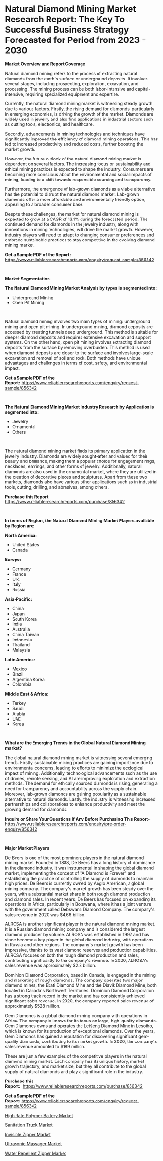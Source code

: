 <p><h1>Natural Diamond Mining Market Research Report: The Key To Successful Business Strategy Forecasted for Period from 2023 - 2030</h1></p><p><strong>Market Overview and Report Coverage</strong></p>
<p><p>Natural diamond mining refers to the process of extracting natural diamonds from the earth's surface or underground deposits. It involves several stages, including prospecting, exploration, excavation, and processing. The mining process can be both labor-intensive and capital-intensive, requiring specialized equipment and expertise.</p><p>Currently, the natural diamond mining market is witnessing steady growth due to various factors. Firstly, the rising demand for diamonds, particularly in emerging economies, is driving the growth of the market. Diamonds are widely used in jewelry and also find applications in industrial sectors such as cutting tools, electronics, and healthcare.</p><p>Secondly, advancements in mining technologies and techniques have significantly improved the efficiency of diamond mining operations. This has led to increased productivity and reduced costs, further boosting the market growth.</p><p>However, the future outlook of the natural diamond mining market is dependent on several factors. The increasing focus on sustainability and ethical mining practices is expected to shape the industry. Consumers are becoming more conscious about the environmental and social impacts of mining, leading to a shift towards responsible sourcing and transparency.</p><p>Furthermore, the emergence of lab-grown diamonds as a viable alternative has the potential to disrupt the natural diamond market. Lab-grown diamonds offer a more affordable and environmentally friendly option, appealing to a broader consumer base.</p><p>Despite these challenges, the market for natural diamond mining is expected to grow at a CAGR of 13.1% during the forecasted period. The continued demand for diamonds in the jewelry industry, along with innovations in mining technologies, will drive the market growth. However, industry players will need to adapt to changing consumer preferences and embrace sustainable practices to stay competitive in the evolving diamond mining market.</p></p>
<p><strong>Get a Sample PDF of the Report:</strong> <a href="https://www.reliableresearchreports.com/enquiry/request-sample/856342">https://www.reliableresearchreports.com/enquiry/request-sample/856342</a></p>
<p>&nbsp;</p>
<p><strong>Market Segmentation</strong></p>
<p><strong>The Natural Diamond Mining Market Analysis by types is segmented into:</strong></p>
<p><ul><li>Underground Mining</li><li>Open Pit Mining</li></ul></p>
<p>&nbsp;</p>
<p><p>Natural diamond mining involves two main types of mining: underground mining and open pit mining. In underground mining, diamond deposits are accessed by creating tunnels deep underground. This method is suitable for deeper diamond deposits and requires extensive excavation and support systems. On the other hand, open pit mining involves extracting diamond deposits from the surface by removing overburden. This method is used when diamond deposits are closer to the surface and involves large-scale excavation and removal of soil and rock. Both methods have unique advantages and challenges in terms of cost, safety, and environmental impact.</p></p>
<p><strong>Get a Sample PDF of the Report:</strong>&nbsp;<a href="https://www.reliableresearchreports.com/enquiry/request-sample/856342">https://www.reliableresearchreports.com/enquiry/request-sample/856342</a></p>
<p>&nbsp;</p>
<p><strong>The Natural Diamond Mining Market Industry Research by Application is segmented into:</strong></p>
<p><ul><li>Jewelry</li><li>Ornamental</li><li>Others</li></ul></p>
<p>&nbsp;</p>
<p><p>The natural diamond mining market finds its primary application in the jewelry industry. Diamonds are widely sought-after and valued for their beauty and brilliance, making them a popular choice for engagement rings, necklaces, earrings, and other forms of jewelry. Additionally, natural diamonds are also used in the ornamental market, where they are utilized in the creation of decorative pieces and sculptures. Apart from these two markets, diamonds also have various other applications such as in industrial tools, cutting, drilling, and abrasives, among others.</p></p>
<p><strong>Purchase this Report:</strong>&nbsp; <a href="https://www.reliableresearchreports.com/purchase/856342">https://www.reliableresearchreports.com/purchase/856342</a></p>
<p>&nbsp;</p>
<p><strong>In terms of Region, the Natural Diamond Mining Market Players available by Region are:</strong></p>
<p>
    <p> <strong> North America: </strong>
        <ul>
            <li>United States</li>
            <li>Canada</li>
        </ul>
        </p> 
    <p> <strong> Europe: </strong>
        <ul>
            <li>Germany</li>
            <li>France</li>
            <li>U.K.</li>
            <li>Italy</li>
            <li>Russia</li>
        </ul>
        </p> 
    <p> <strong> Asia-Pacific: </strong>
        <ul>
            <li>China</li>
            <li>Japan</li>
            <li>South Korea</li>
            <li>India</li>
            <li>Australia</li>
            <li>China Taiwan</li>
            <li>Indonesia</li>
            <li>Thailand</li>
            <li>Malaysia</li>
        </ul>
        </p> 
    <p> <strong> Latin America: </strong>
        <ul>
            <li>Mexico</li>
            <li>Brazil</li>
            <li>Argentina Korea</li>
            <li>Colombia</li>
        </ul>
        </p> 
    <p> <strong> Middle East & Africa: </strong>
        <ul>
            <li>Turkey</li>
            <li>Saudi</li>
            <li>Arabia</li>
            <li>UAE</li>
            <li>Korea</li>
        </ul>
    </p>
    </p>
<p>&nbsp;</p>
<p><strong>What are the Emerging Trends in the Global Natural Diamond Mining market?</strong></p>
<p><p>The global natural diamond mining market is witnessing several emerging trends. Firstly, sustainable mining practices are gaining importance due to environmental concerns, leading to efforts to minimize the ecological impact of mining. Additionally, technological advancements such as the use of drones, remote sensing, and AI are improving exploration and extraction methods. The demand for ethically sourced diamonds is rising, generating a need for transparency and accountability across the supply chain. Moreover, lab-grown diamonds are gaining popularity as a sustainable alternative to natural diamonds. Lastly, the industry is witnessing increased partnerships and collaborations to enhance productivity and meet the growing demand for diamonds.</p></p>
<p><strong>Inquire or Share Your Questions If Any Before Purchasing This Report</strong>- <a href="https://www.reliableresearchreports.com/enquiry/pre-order-enquiry/856342">https://www.reliableresearchreports.com/enquiry/pre-order-enquiry/856342</a></p>
<p>&nbsp;</p>
<p><strong>Major Market Players</strong></p>
<p><p>De Beers is one of the most prominent players in the natural diamond mining market. Founded in 1888, De Beers has a long history of dominance in the diamond industry. It was instrumental in shaping the global diamond market, implementing the concept of "A Diamond is Forever" and establishing the practice of controlling the supply of diamonds to maintain high prices. De Beers is currently owned by Anglo American, a global mining company. The company's market growth has been steady over the years, with a substantial market share in both rough diamond production and diamond sales. In recent years, De Beers has focused on expanding its operations in Africa, particularly in Botswana, where it has a joint venture with the government called Debswana Diamond Company. The company's sales revenue in 2020 was $4.66 billion.</p><p>ALROSA is another significant player in the natural diamond mining market. It is a Russian diamond mining company and is considered the largest diamond producer by volume. ALROSA was established in 1992 and has since become a key player in the global diamond industry, with operations in Russia and other regions. The company's market growth has been impressive, thanks to its vast diamond reserves and production capabilities. ALROSA focuses on both the rough diamond production and sales, contributing significantly to the company's revenue. In 2020, ALROSA's sales revenue was approximately $2.8 billion.</p><p>Dominion Diamond Corporation, based in Canada, is engaged in the mining and marketing of rough diamonds. The company operates two major diamond mines, the Ekati Diamond Mine and the Diavik Diamond Mine, both located in Canada's Northwest Territories. Dominion Diamond Corporation has a strong track record in the market and has consistently achieved significant sales revenue. In 2020, the company reported sales revenue of approximately $528 million.</p><p>Gem Diamonds is a global diamond mining company with operations in Africa. The company is known for its focus on large, high-quality diamonds. Gem Diamonds owns and operates the Letšeng Diamond Mine in Lesotho, which is known for its production of exceptional diamonds. Over the years, Gem Diamonds has gained a reputation for discovering significant gem-quality diamonds, contributing to its market growth. In 2020, the company's sales revenue amounted to $189 million.</p><p>These are just a few examples of the competitive players in the natural diamond mining market. Each company has its unique history, market growth trajectory, and market size, but they all contribute to the global supply of natural diamonds and play a significant role in the industry.</p></p>
<p><strong>Purchase this Report:</strong>&nbsp;&nbsp;<a href="https://www.reliableresearchreports.com/purchase/856342">https://www.reliableresearchreports.com/purchase/856342</a></p>
<p></p>
<p><strong>Get a Sample PDF of the Report:</strong>&nbsp;<a href="https://www.reliableresearchreports.com/enquiry/request-sample/856342">https://www.reliableresearchreports.com/enquiry/request-sample/856342</a></p>
<p><p><a href="https://medium.com/@cameronhuel/high-rate-polymer-battery-market-size-cagr-trends-2024-2030-c0ca07068d11">High Rate Polymer Battery Market</a></p><p><a href="https://medium.com/@juansmith1961/sanitation-truck-market-analysis-and-sze-forecasted-for-period-from-2023-to-2030-8e2780fad0b5">Sanitation Truck Market</a></p><p><a href="https://github.com/aashishrp02/Market-Research-Report-List-1/blob/main/invisible-zipper-market.md">Invisible Zipper Market</a></p><p><a href="https://medium.com/@stephenstevens11/ultrasonic-massager-market-size-and-market-trends-complete-industry-overview-2023-to-2030-57467094d0f8">Ultrasonic Massager Market</a></p><p><a href="https://github.com/aasishrp01/Market-Research-Report-List-1/blob/main/water-repellent-zipper-market.md">Water Repellent Zipper Market</a></p></p>